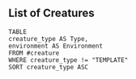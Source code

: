 ## List of Creatures
```dataview
TABLE
creature_type AS Type,
environment AS Environment
FROM #creature
WHERE creature_type != "TEMPLATE"
SORT creature_type ASC
```
